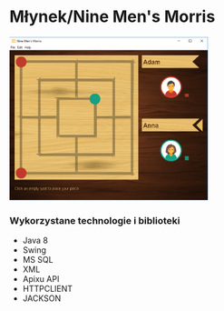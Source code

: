 # Młynek/Nine Men's Morris


<img src=https://github.com/jargaw12/PZ_projekt/blob/master/src/main/resources/icons/nmm_image.png width="350"/>

### Wykorzystane technologie i biblioteki

* Java 8
* Swing
* MS SQL
* XML
* Apixu API
* HTTPCLIENT
* JACKSON





